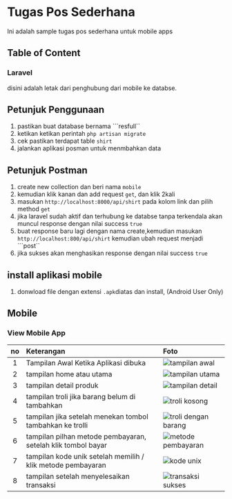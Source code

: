 # Tugas Pos Sederhana
Ini adalah sample tugas pos sederhana untuk mobile apps


## Table of Content
### Laravel
disini adalah letak dari penghubung dari mobile ke databse.

## Petunjuk Penggunaan 
1. pastikan buat database bernama ```resfull``
2. ketikan ketikan perintah ```php artisan migrate```
3. cek pastikan terdapat table ```shirt```
4. jalankan aplikasi posman untuk menmbahkan data

## Petunjuk Postman
1. create new collection dan beri nama ```mobile```
2. kemudian klik kanan dan add request ```get```, dan klik 2kali
3. masukan ```http://localhost:8000/api/shirt``` pada kolom link dan pilih method ```get```
4. jika laravel sudah aktif dan terhubung ke databse tanpa terkendala akan muncul response dengan nilai success ```true```
5. buat response baru lagi dengan nama create,kemudian masukan ```http://localhost:800/api/shirt``` kemudian ubah request menjadi ```post``
6. jika  sukses akan menghasikan response dengan nilai success ```true```


## install aplikasi mobile
1. donwload file dengan extensi ```.apk```diatas dan install, (Android User Only)


## Mobile
### View Mobile App
no|Keterangan | Foto |
:---:|:------|:-----------|
1| Tampilan Awal Ketika Aplikasi dibuka | ![tampilan awal](https://res.cloudinary.com/dycpjvu2b/image/upload/v1651160657/1.splashscreen_lacjoy.png)
2| tampilan home atau utama | ![tampilan utama](https://res.cloudinary.com/dycpjvu2b/image/upload/v1651160658/2.home_ifrhdz.png)
3| tampilan detail produk | ![tampilan detail](https://res.cloudinary.com/dycpjvu2b/image/upload/v1651160659/3.klik_salah_satu_product_yrgjw9.png)
4| tampilan troli jika barang belum di tambahkan | ![troli kosong](https://res.cloudinary.com/dycpjvu2b/image/upload/v1651160657/4.checkout_tanpa_product_tmgafe.png)
5| tampilan jika setelah menekan tombol tambahkan ke trolli | ![troli dengan barang](https://res.cloudinary.com/dycpjvu2b/image/upload/v1651160658/5.checkout_product_dmugtz.png)
6| tampilan pilhan metode pembayaran, setelah klik tombol bayar | ![metode pembayaran](https://res.cloudinary.com/dycpjvu2b/image/upload/v1651160658/6.pilih_pembayaran_s6gmfd.png)
7| tampilan kode unik setelah memilih / klik metode pembayaran | ![kode unix](https://res.cloudinary.com/dycpjvu2b/image/upload/v1651160659/7.nomer_uni_pembayaran_x6qta9.png)
8| tampilan setelah menyelesaikan transaksi | ![transaksi sukses](https://res.cloudinary.com/dycpjvu2b/image/upload/v1651160658/8.transaksi_berhasil_fmnosp.png)
